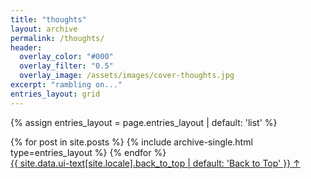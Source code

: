 ```yaml
---
title: "thoughts"
layout: archive
permalink: /thoughts/
header:
  overlay_color: "#000"
  overlay_filter: "0.5"
  overlay_image: /assets/images/cover-thoughts.jpg
excerpt: "rambling on..."
entries_layout: grid
---
```


{% assign entries_layout = page.entries_layout | default: 'list' %}

<section class="taxonomy__section">
  <div class="entries-{{ entries_layout }}">
    {% for post in site.posts %}
      {% include archive-single.html type=entries_layout %}
    {% endfor %}
  </div>
  <a href="#page-title" class="back-to-top">{{ site.data.ui-text[site.locale].back_to_top | default: 'Back to Top' }} &uarr;</a>
</section>
